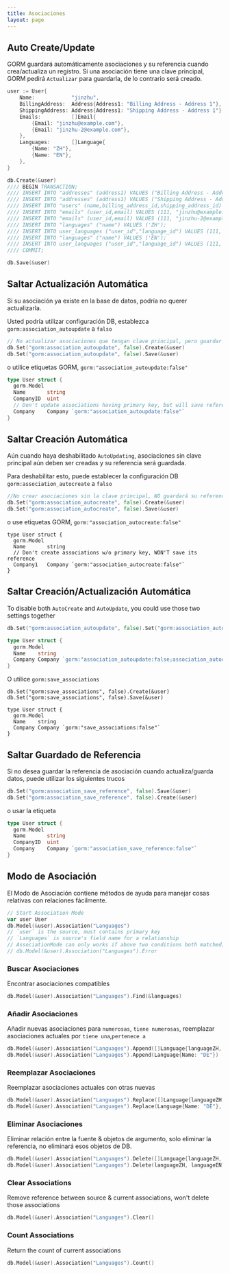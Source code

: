 ```yaml
---
title: Asociaciones
layout: page
---
```


## Auto Create/Update

GORM guardará automáticamente asociaciones y su referencia cuando crea/actualiza un registro. Si una asociación tiene una clave principal, GORM pedirá `Actualizar` para guardarla, de lo contrario será creado.

```go
user := User{
    Name:            "jinzhu",
    BillingAddress:  Address{Address1: "Billing Address - Address 1"},
    ShippingAddress: Address{Address1: "Shipping Address - Address 1"},
    Emails:          []Email{
        {Email: "jinzhu@example.com"},
        {Email: "jinzhu-2@example.com"},
    },
    Languages:       []Language{
        {Name: "ZH"},
        {Name: "EN"},
    },
}

db.Create(&user)
//// BEGIN TRANSACTION;
//// INSERT INTO "addresses" (address1) VALUES ("Billing Address - Address 1");
//// INSERT INTO "addresses" (address1) VALUES ("Shipping Address - Address 1");
//// INSERT INTO "users" (name,billing_address_id,shipping_address_id) VALUES ("jinzhu", 1, 2);
//// INSERT INTO "emails" (user_id,email) VALUES (111, "jinzhu@example.com");
//// INSERT INTO "emails" (user_id,email) VALUES (111, "jinzhu-2@example.com");
//// INSERT INTO "languages" ("name") VALUES ('ZH');
//// INSERT INTO user_languages ("user_id","language_id") VALUES (111, 1);
//// INSERT INTO "languages" ("name") VALUES ('EN');
//// INSERT INTO user_languages ("user_id","language_id") VALUES (111, 2);
//// COMMIT;

db.Save(&user)
```

## Saltar Actualización Automática

Si su asociación ya existe en la base de datos, podría no querer actualizarla.

Usted podría utilizar configuración DB, establezca `gorm:association_autoupdate` a `falso`

```go
// No actualizar asociaciones que tengan clave principal, pero guardar referencia
db.Set("gorm:association_autoupdate", false).Create(&user)
db.Set("gorm:association_autoupdate", false).Save(&user)
```

o utilice etiquetas GORM, `gorm:"association_autoupdate:false"`

```go
type User struct {
  gorm.Model
  Name       string
  CompanyID  uint
  // Don't update associations having primary key, but will save reference
  Company    Company `gorm:"association_autoupdate:false"`
}
```

## Saltar Creación Automática

Aún cuando haya deshabilitado `AutoUpdating`, asociaciones sin clave principal aún deben ser creadas y su referencia será guardada.

Para deshabilitar esto, puede establecer la configuración DB `gorm:association_autocreate` a `falso`

```go
//No crear asociaciones sin la clave principal, NO guardará su referencia
db.Set("gorm:association_autocreate", false).Create(&user)
db.Set("gorm:association_autocreate", false).Save(&user)
```

o use etiquetas GORM, `gorm:"association_autocreate:false"`

    type User struct {
      gorm.Model
      Name       string
      // Don't create associations w/o primary key, WON'T save its reference
      Company1   Company `gorm:"association_autocreate:false"`
    }
    

## Saltar Creación/Actualización Automática

To disable both `AutoCreate` and `AutoUpdate`, you could use those two settings together

```go
db.Set("gorm:association_autoupdate", false).Set("gorm:association_autocreate", false).Create(&user)

type User struct {
  gorm.Model
  Name    string
  Company Company `gorm:"association_autoupdate:false;association_autocreate:false"`
}
```

O utilice `gorm:save_associations`

    db.Set("gorm:save_associations", false).Create(&user)
    db.Set("gorm:save_associations", false).Save(&user)
    
    type User struct {
      gorm.Model
      Name    string
      Company Company `gorm:"save_associations:false"`
    }
    

## Saltar Guardado de Referencia

Si no desea guardar la referencia de asociación cuando actualiza/guarda datos, puede utilizar los siguientes trucos

```go
db.Set("gorm:association_save_reference", false).Save(&user)
db.Set("gorm:association_save_reference", false).Create(&user)
```

o usar la etiqueta

```go
type User struct {
  gorm.Model
  Name       string
  CompanyID  uint
  Company    Company `gorm:"association_save_reference:false"`
}
```

## Modo de Asociación

El Modo de Asociación contiene métodos de ayuda para manejar cosas relativas con relaciones fácilmente.

```go
// Start Association Mode
var user User
db.Model(&user).Association("Languages")
// `user` is the source, must contains primary key
// `Languages` is source's field name for a relationship
// AssociationMode can only works if above two conditions both matched, check it ok or not:
// db.Model(&user).Association("Languages").Error
```

### Buscar Asociaciones

Encontrar asociaciones compatibles

```go
db.Model(&user).Association("Languages").Find(&languages)
```

### Añadir Asociaciones

Añadir nuevas asociaciones para `numerosas`, `tiene numerosas`, reemplazar asociaciones actuales por `tiene una`,`pertenece a`

```go
db.Model(&user).Association("Languages").Append([]Language{languageZH, languageEN})
db.Model(&user).Association("Languages").Append(Language{Name: "DE"})
```

### Reemplazar Asociaciones

Reemplazar asociaciones actuales con otras nuevas

```go
db.Model(&user).Association("Languages").Replace([]Language{languageZH, languageEN})
db.Model(&user).Association("Languages").Replace(Language{Name: "DE"}, languageEN)
```

### Eliminar Asociaciones

Eliminar relación entre la fuente & objetos de argumento, solo eliminar la referencia, no eliminará esos objetos de DB.

```go
db.Model(&user).Association("Languages").Delete([]Language{languageZH, languageEN})
db.Model(&user).Association("Languages").Delete(languageZH, languageEN)
```

### Clear Associations

Remove reference between source & current associations, won't delete those associations

```go
db.Model(&user).Association("Languages").Clear()
```

### Count Associations

Return the count of current associations

```go
db.Model(&user).Association("Languages").Count()
```